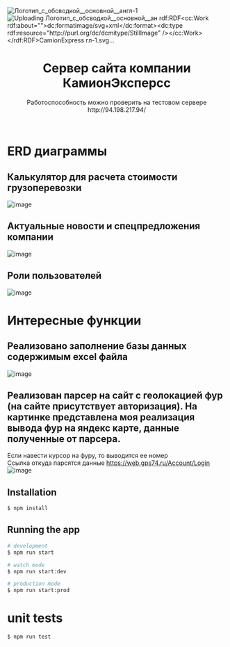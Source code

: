 ![Логотип_с_обсводкой__основной__англ-_1_](https://github.com/yonardr/camion-express-back/assets/78346001/154a5f00-843b-413a-a749-e334381c98ff)
![Uploading Логотип_с_обсводкой__основной__ан<?xml version="1.0" encoding="UTF-8" standalone="no"?>
<svg
   xmlns:dc="http://purl.org/dc/elements/1.1/"
   xmlns:cc="http://creativecommons.org/ns#"
   xmlns:rdf="http://www.w3.org/1999/02/22-rdf-syntax-ns#"
   xmlns:svg="http://www.w3.org/2000/svg"
   xmlns="http://www.w3.org/2000/svg"
   viewBox="0 0 1122.52 793.70135"
   height="393.70135"
   width="522.52"
   xml:space="preserve"
   id="svg2"
   version="1.1"><metadata
     id="metadata8"><rdf:RDF><cc:Work
         rdf:about=""><dc:format>image/svg+xml</dc:format><dc:type
           rdf:resource="http://purl.org/dc/dcmitype/StillImage" /></cc:Work></rdf:RDF></metadata><defs
     id="defs6"><linearGradient
       id="linearGradient46"
       spreadMethod="pad"
       gradientTransform="matrix(128.48104,-253.50132,-253.50132,-128.48104,85.291488,429.1047)"
       gradientUnits="userSpaceOnUse"
       y2="0"
       x2="1"
       y1="0"
       x1="0"><stop
         id="stop24"
         offset="0"
         style="stop-opacity:1;stop-color:#bcaf3c" /><stop
         id="stop26"
         offset="0.051388"
         style="stop-opacity:1;stop-color:#f17818" /><stop
         id="stop28"
         offset="0.255773"
         style="stop-opacity:1;stop-color:#f17818" /><stop
         id="stop30"
         offset="0.29676438"
         style="stop-opacity:1;stop-color:#f25b1c" /><stop
         id="stop32"
         offset="0.459799"
         style="stop-opacity:1;stop-color:#f25b1c" /><stop
         id="stop34"
         offset="0.49870873"
         style="stop-opacity:1;stop-color:#cf3d28" /><stop
         id="stop36"
         offset="0.653464"
         style="stop-opacity:1;stop-color:#cf3d28" /><stop
         id="stop38"
         offset="0.7843737"
         style="stop-opacity:1;stop-color:#cf3d28" /><stop
         id="stop40"
         offset="0.817288"
         style="stop-opacity:1;stop-color:#b61f29" /><stop
         id="stop42"
         offset="0.96329087"
         style="stop-opacity:1;stop-color:#b61f29" /><stop
         id="stop44"
         offset="1"
         style="stop-opacity:1;stop-color:#67222e" /></linearGradient><linearGradient
       id="linearGradient84"
       spreadMethod="pad"
       gradientTransform="matrix(128.48104,-253.50132,-253.50132,-128.48104,66.5684,419.61536)"
       gradientUnits="userSpaceOnUse"
       y2="0"
       x2="1"
       y1="0"
       x1="0"><stop
         id="stop62"
         offset="0"
         style="stop-opacity:1;stop-color:#bcaf3c" /><stop
         id="stop64"
         offset="0.051388"
         style="stop-opacity:1;stop-color:#f17818" /><stop
         id="stop66"
         offset="0.255773"
         style="stop-opacity:1;stop-color:#f17818" /><stop
         id="stop68"
         offset="0.29676438"
         style="stop-opacity:1;stop-color:#f25b1c" /><stop
         id="stop70"
         offset="0.459799"
         style="stop-opacity:1;stop-color:#f25b1c" /><stop
         id="stop72"
         offset="0.49870873"
         style="stop-opacity:1;stop-color:#cf3d28" /><stop
         id="stop74"
         offset="0.653464"
         style="stop-opacity:1;stop-color:#cf3d28" /><stop
         id="stop76"
         offset="0.7843737"
         style="stop-opacity:1;stop-color:#cf3d28" /><stop
         id="stop78"
         offset="0.817288"
         style="stop-opacity:1;stop-color:#b61f29" /><stop
         id="stop80"
         offset="0.96329087"
         style="stop-opacity:1;stop-color:#b61f29" /><stop
         id="stop82"
         offset="1"
         style="stop-opacity:1;stop-color:#67222e" /></linearGradient><linearGradient
       id="linearGradient122"
       spreadMethod="pad"
       gradientTransform="matrix(56.751427,-111.97419,-111.97419,-56.751427,170.31506,472.19686)"
       gradientUnits="userSpaceOnUse"
       y2="0"
       x2="1"
       y1="0"
       x1="0"><stop
         id="stop100"
         offset="0"
         style="stop-opacity:1;stop-color:#bcaf3c" /><stop
         id="stop102"
         offset="0.051388"
         style="stop-opacity:1;stop-color:#f17818" /><stop
         id="stop104"
         offset="0.255773"
         style="stop-opacity:1;stop-color:#f17818" /><stop
         id="stop106"
         offset="0.29676438"
         style="stop-opacity:1;stop-color:#f25b1c" /><stop
         id="stop108"
         offset="0.459799"
         style="stop-opacity:1;stop-color:#f25b1c" /><stop
         id="stop110"
         offset="0.49870873"
         style="stop-opacity:1;stop-color:#cf3d28" /><stop
         id="stop112"
         offset="0.653464"
         style="stop-opacity:1;stop-color:#cf3d28" /><stop
         id="stop114"
         offset="0.7843737"
         style="stop-opacity:1;stop-color:#cf3d28" /><stop
         id="stop116"
         offset="0.817288"
         style="stop-opacity:1;stop-color:#b61f29" /><stop
         id="stop118"
         offset="0.96329087"
         style="stop-opacity:1;stop-color:#b61f29" /><stop
         id="stop120"
         offset="1"
         style="stop-opacity:1;stop-color:#67222e" /></linearGradient><linearGradient
       id="linearGradient160"
       spreadMethod="pad"
       gradientTransform="matrix(128.48104,-253.50132,-253.50132,-128.48104,170.29511,472.18674)"
       gradientUnits="userSpaceOnUse"
       y2="0"
       x2="1"
       y1="0"
       x1="0"><stop
         id="stop138"
         offset="0"
         style="stop-opacity:1;stop-color:#bcaf3c" /><stop
         id="stop140"
         offset="0.051388"
         style="stop-opacity:1;stop-color:#f17818" /><stop
         id="stop142"
         offset="0.255773"
         style="stop-opacity:1;stop-color:#f17818" /><stop
         id="stop144"
         offset="0.29676438"
         style="stop-opacity:1;stop-color:#f25b1c" /><stop
         id="stop146"
         offset="0.459799"
         style="stop-opacity:1;stop-color:#f25b1c" /><stop
         id="stop148"
         offset="0.49870873"
         style="stop-opacity:1;stop-color:#cf3d28" /><stop
         id="stop150"
         offset="0.653464"
         style="stop-opacity:1;stop-color:#cf3d28" /><stop
         id="stop152"
         offset="0.7843737"
         style="stop-opacity:1;stop-color:#cf3d28" /><stop
         id="stop154"
         offset="0.817288"
         style="stop-opacity:1;stop-color:#b61f29" /><stop
         id="stop156"
         offset="0.96329087"
         style="stop-opacity:1;stop-color:#b61f29" /><stop
         id="stop158"
         offset="1"
         style="stop-opacity:1;stop-color:#67222e" /></linearGradient><linearGradient
       id="linearGradient198"
       spreadMethod="pad"
       gradientTransform="matrix(128.48104,-253.50132,-253.50132,-128.48104,170.18008,472.12844)"
       gradientUnits="userSpaceOnUse"
       y2="0"
       x2="1"
       y1="0"
       x1="0"><stop
         id="stop176"
         offset="0"
         style="stop-opacity:1;stop-color:#bcaf3c" /><stop
         id="stop178"
         offset="0.051388"
         style="stop-opacity:1;stop-color:#f17818" /><stop
         id="stop180"
         offset="0.255773"
         style="stop-opacity:1;stop-color:#f17818" /><stop
         id="stop182"
         offset="0.29676438"
         style="stop-opacity:1;stop-color:#f25b1c" /><stop
         id="stop184"
         offset="0.459799"
         style="stop-opacity:1;stop-color:#f25b1c" /><stop
         id="stop186"
         offset="0.49870873"
         style="stop-opacity:1;stop-color:#cf3d28" /><stop
         id="stop188"
         offset="0.653464"
         style="stop-opacity:1;stop-color:#cf3d28" /><stop
         id="stop190"
         offset="0.7843737"
         style="stop-opacity:1;stop-color:#cf3d28" /><stop
         id="stop192"
         offset="0.817288"
         style="stop-opacity:1;stop-color:#b61f29" /><stop
         id="stop194"
         offset="0.96329087"
         style="stop-opacity:1;stop-color:#b61f29" /><stop
         id="stop196"
         offset="1"
         style="stop-opacity:1;stop-color:#67222e" /></linearGradient><linearGradient
       id="linearGradient236"
       spreadMethod="pad"
       gradientTransform="matrix(128.48104,-253.50132,-253.50132,-128.48104,170.11295,472.09441)"
       gradientUnits="userSpaceOnUse"
       y2="0"
       x2="1"
       y1="0"
       x1="0"><stop
         id="stop214"
         offset="0"
         style="stop-opacity:1;stop-color:#bcaf3c" /><stop
         id="stop216"
         offset="0.051388"
         style="stop-opacity:1;stop-color:#f17818" /><stop
         id="stop218"
         offset="0.255773"
         style="stop-opacity:1;stop-color:#f17818" /><stop
         id="stop220"
         offset="0.29676438"
         style="stop-opacity:1;stop-color:#f25b1c" /><stop
         id="stop222"
         offset="0.459799"
         style="stop-opacity:1;stop-color:#f25b1c" /><stop
         id="stop224"
         offset="0.49870873"
         style="stop-opacity:1;stop-color:#cf3d28" /><stop
         id="stop226"
         offset="0.653464"
         style="stop-opacity:1;stop-color:#cf3d28" /><stop
         id="stop228"
         offset="0.7843737"
         style="stop-opacity:1;stop-color:#cf3d28" /><stop
         id="stop230"
         offset="0.817288"
         style="stop-opacity:1;stop-color:#b61f29" /><stop
         id="stop232"
         offset="0.96329087"
         style="stop-opacity:1;stop-color:#b61f29" /><stop
         id="stop234"
         offset="1"
         style="stop-opacity:1;stop-color:#67222e" /></linearGradient><linearGradient
       id="linearGradient274"
       spreadMethod="pad"
       gradientTransform="matrix(128.48104,-253.50132,-253.50132,-128.48104,170.0734,472.07437)"
       gradientUnits="userSpaceOnUse"
       y2="0"
       x2="1"
       y1="0"
       x1="0"><stop
         id="stop252"
         offset="0"
         style="stop-opacity:1;stop-color:#bcaf3c" /><stop
         id="stop254"
         offset="0.051388"
         style="stop-opacity:1;stop-color:#f17818" /><stop
         id="stop256"
         offset="0.255773"
         style="stop-opacity:1;stop-color:#f17818" /><stop
         id="stop258"
         offset="0.29676438"
         style="stop-opacity:1;stop-color:#f25b1c" /><stop
         id="stop260"
         offset="0.459799"
         style="stop-opacity:1;stop-color:#f25b1c" /><stop
         id="stop262"
         offset="0.49870873"
         style="stop-opacity:1;stop-color:#cf3d28" /><stop
         id="stop264"
         offset="0.653464"
         style="stop-opacity:1;stop-color:#cf3d28" /><stop
         id="stop266"
         offset="0.7843737"
         style="stop-opacity:1;stop-color:#cf3d28" /><stop
         id="stop268"
         offset="0.817288"
         style="stop-opacity:1;stop-color:#b61f29" /><stop
         id="stop270"
         offset="0.96329087"
         style="stop-opacity:1;stop-color:#b61f29" /><stop
         id="stop272"
         offset="1"
         style="stop-opacity:1;stop-color:#67222e" /></linearGradient><linearGradient
       id="linearGradient312"
       spreadMethod="pad"
       gradientTransform="matrix(128.48104,-253.50132,-253.50132,-128.48104,139.14859,456.40087)"
       gradientUnits="userSpaceOnUse"
       y2="0"
       x2="1"
       y1="0"
       x1="0"><stop
         id="stop290"
         offset="0"
         style="stop-opacity:1;stop-color:#bcaf3c" /><stop
         id="stop292"
         offset="0.051388"
         style="stop-opacity:1;stop-color:#f17818" /><stop
         id="stop294"
         offset="0.255773"
         style="stop-opacity:1;stop-color:#f17818" /><stop
         id="stop296"
         offset="0.29676438"
         style="stop-opacity:1;stop-color:#f25b1c" /><stop
         id="stop298"
         offset="0.459799"
         style="stop-opacity:1;stop-color:#f25b1c" /><stop
         id="stop300"
         offset="0.49870873"
         style="stop-opacity:1;stop-color:#cf3d28" /><stop
         id="stop302"
         offset="0.653464"
         style="stop-opacity:1;stop-color:#cf3d28" /><stop
         id="stop304"
         offset="0.7843737"
         style="stop-opacity:1;stop-color:#cf3d28" /><stop
         id="stop306"
         offset="0.817288"
         style="stop-opacity:1;stop-color:#b61f29" /><stop
         id="stop308"
         offset="0.96329087"
         style="stop-opacity:1;stop-color:#b61f29" /><stop
         id="stop310"
         offset="1"
         style="stop-opacity:1;stop-color:#67222e" /></linearGradient><linearGradient
       id="linearGradient350"
       spreadMethod="pad"
       gradientTransform="matrix(128.48104,-253.50132,-253.50132,-128.48104,68.882218,420.78804)"
       gradientUnits="userSpaceOnUse"
       y2="0"
       x2="1"
       y1="0"
       x1="0"><stop
         id="stop328"
         offset="0"
         style="stop-opacity:1;stop-color:#bcaf3c" /><stop
         id="stop330"
         offset="0.051388"
         style="stop-opacity:1;stop-color:#f17818" /><stop
         id="stop332"
         offset="0.255773"
         style="stop-opacity:1;stop-color:#f17818" /><stop
         id="stop334"
         offset="0.29676438"
         style="stop-opacity:1;stop-color:#f25b1c" /><stop
         id="stop336"
         offset="0.459799"
         style="stop-opacity:1;stop-color:#f25b1c" /><stop
         id="stop338"
         offset="0.49870873"
         style="stop-opacity:1;stop-color:#cf3d28" /><stop
         id="stop340"
         offset="0.653464"
         style="stop-opacity:1;stop-color:#cf3d28" /><stop
         id="stop342"
         offset="0.7843737"
         style="stop-opacity:1;stop-color:#cf3d28" /><stop
         id="stop344"
         offset="0.817288"
         style="stop-opacity:1;stop-color:#b61f29" /><stop
         id="stop346"
         offset="0.96329087"
         style="stop-opacity:1;stop-color:#b61f29" /><stop
         id="stop348"
         offset="1"
         style="stop-opacity:1;stop-color:#67222e" /></linearGradient><linearGradient
       id="linearGradient388"
       spreadMethod="pad"
       gradientTransform="matrix(128.48104,-253.50132,-253.50132,-128.48104,108.10947,440.66945)"
       gradientUnits="userSpaceOnUse"
       y2="0"
       x2="1"
       y1="0"
       x1="0"><stop
         id="stop366"
         offset="0"
         style="stop-opacity:1;stop-color:#bcaf3c" /><stop
         id="stop368"
         offset="0.051388"
         style="stop-opacity:1;stop-color:#f17818" /><stop
         id="stop370"
         offset="0.255773"
         style="stop-opacity:1;stop-color:#f17818" /><stop
         id="stop372"
         offset="0.29676438"
         style="stop-opacity:1;stop-color:#f25b1c" /><stop
         id="stop374"
         offset="0.459799"
         style="stop-opacity:1;stop-color:#f25b1c" /><stop
         id="stop376"
         offset="0.49870873"
         style="stop-opacity:1;stop-color:#cf3d28" /><stop
         id="stop378"
         offset="0.653464"
         style="stop-opacity:1;stop-color:#cf3d28" /><stop
         id="stop380"
         offset="0.7843737"
         style="stop-opacity:1;stop-color:#cf3d28" /><stop
         id="stop382"
         offset="0.817288"
         style="stop-opacity:1;stop-color:#b61f29" /><stop
         id="stop384"
         offset="0.96329087"
         style="stop-opacity:1;stop-color:#b61f29" /><stop
         id="stop386"
         offset="1"
         style="stop-opacity:1;stop-color:#67222e" /></linearGradient><linearGradient
       id="linearGradient426"
       spreadMethod="pad"
       gradientTransform="matrix(128.48104,-253.50132,-253.50132,-128.48104,47.747354,410.07635)"
       gradientUnits="userSpaceOnUse"
       y2="0"
       x2="1"
       y1="0"
       x1="0"><stop
         id="stop404"
         offset="0"
         style="stop-opacity:1;stop-color:#bcaf3c" /><stop
         id="stop406"
         offset="0.051388"
         style="stop-opacity:1;stop-color:#f17818" /><stop
         id="stop408"
         offset="0.255773"
         style="stop-opacity:1;stop-color:#f17818" /><stop
         id="stop410"
         offset="0.29676438"
         style="stop-opacity:1;stop-color:#f25b1c" /><stop
         id="stop412"
         offset="0.459799"
         style="stop-opacity:1;stop-color:#f25b1c" /><stop
         id="stop414"
         offset="0.49870873"
         style="stop-opacity:1;stop-color:#cf3d28" /><stop
         id="stop416"
         offset="0.653464"
         style="stop-opacity:1;stop-color:#cf3d28" /><stop
         id="stop418"
         offset="0.7843737"
         style="stop-opacity:1;stop-color:#cf3d28" /><stop
         id="stop420"
         offset="0.817288"
         style="stop-opacity:1;stop-color:#b61f29" /><stop
         id="stop422"
         offset="0.96329087"
         style="stop-opacity:1;stop-color:#b61f29" /><stop
         id="stop424"
         offset="1"
         style="stop-opacity:1;stop-color:#67222e" /></linearGradient><linearGradient
       id="linearGradient464"
       spreadMethod="pad"
       gradientTransform="matrix(53.576584,-105.71003,-105.71003,-53.576584,93.896181,433.46578)"
       gradientUnits="userSpaceOnUse"
       y2="0"
       x2="1"
       y1="0"
       x1="0"><stop
         id="stop442"
         offset="0"
         style="stop-opacity:1;stop-color:#bcaf3c" /><stop
         id="stop444"
         offset="0.051388"
         style="stop-opacity:1;stop-color:#f17818" /><stop
         id="stop446"
         offset="0.255773"
         style="stop-opacity:1;stop-color:#f17818" /><stop
         id="stop448"
         offset="0.29676438"
         style="stop-opacity:1;stop-color:#f25b1c" /><stop
         id="stop450"
         offset="0.459799"
         style="stop-opacity:1;stop-color:#f25b1c" /><stop
         id="stop452"
         offset="0.49870873"
         style="stop-opacity:1;stop-color:#cf3d28" /><stop
         id="stop454"
         offset="0.653464"
         style="stop-opacity:1;stop-color:#cf3d28" /><stop
         id="stop456"
         offset="0.7843737"
         style="stop-opacity:1;stop-color:#cf3d28" /><stop
         id="stop458"
         offset="0.817288"
         style="stop-opacity:1;stop-color:#b61f29" /><stop
         id="stop460"
         offset="0.96329087"
         style="stop-opacity:1;stop-color:#b61f29" /><stop
         id="stop462"
         offset="1"
         style="stop-opacity:1;stop-color:#67222e" /></linearGradient><linearGradient
       id="linearGradient502"
       spreadMethod="pad"
       gradientTransform="matrix(128.48104,-253.50132,-253.50132,-128.48104,111.36232,442.31806)"
       gradientUnits="userSpaceOnUse"
       y2="0"
       x2="1"
       y1="0"
       x1="0"><stop
         id="stop480"
         offset="0"
         style="stop-opacity:1;stop-color:#bcaf3c" /><stop
         id="stop482"
         offset="0.051388"
         style="stop-opacity:1;stop-color:#f17818" /><stop
         id="stop484"
         offset="0.255773"
         style="stop-opacity:1;stop-color:#f17818" /><stop
         id="stop486"
         offset="0.29676438"
         style="stop-opacity:1;stop-color:#f25b1c" /><stop
         id="stop488"
         offset="0.459799"
         style="stop-opacity:1;stop-color:#f25b1c" /><stop
         id="stop490"
         offset="0.49870873"
         style="stop-opacity:1;stop-color:#cf3d28" /><stop
         id="stop492"
         offset="0.653464"
         style="stop-opacity:1;stop-color:#cf3d28" /><stop
         id="stop494"
         offset="0.7843737"
         style="stop-opacity:1;stop-color:#cf3d28" /><stop
         id="stop496"
         offset="0.817288"
         style="stop-opacity:1;stop-color:#b61f29" /><stop
         id="stop498"
         offset="0.96329087"
         style="stop-opacity:1;stop-color:#b61f29" /><stop
         id="stop500"
         offset="1"
         style="stop-opacity:1;stop-color:#67222e" /></linearGradient><clipPath
       id="clipPath512"
       clipPathUnits="userSpaceOnUse"><path
         id="path510"
         d="M 25.014,159.448 H 301.395 V 435.829 H 25.014 Z" /></clipPath></defs><g
     transform="matrix(1.3333333,0,0,-1.3333333,0,793.70133)"
     id="g10"><g
       id="g12"><g
         id="g14"><g
           id="g20"><g
             id="g22"><path
               id="path48"
               style="fill:url(#linearGradient46);stroke:none"
               d="m 115.273,434.336 c 4.716,-2.339 9.415,-4.563 13.467,-8.063 v 0 c 0.184,-0.184 0.46,-0.355 0.645,-0.54 v 0 c 5.528,-4.79 9.397,-11.239 9.949,-18.425 v 0 c 0.347,-3.284 1.399,-7.14 -0.747,-9.887 v 0 c -0.36,-0.459 -0.695,-0.934 -0.977,-1.444 v 0 c -4.416,-7.996 -8.523,-16.086 -11.542,-24.783 v 0 c -0.737,-1.842 -1.657,-3.869 -3.465,-4.993 v 0 c 0,0 -13.388,-6.344 -21.464,-13.408 v 0 c -8.076,-7.067 -12.15,-10.194 -17.736,-16.368 v 0 C 77.085,329.44 72.574,322.238 71.255,319.715 v 0 c -0.363,-0.693 -0.746,-1.374 -1.156,-2.041 v 0 c -1.665,-2.731 -5.507,-10.081 -7.821,-17.082 v 0 C 59.153,291.551 57.326,286 55.788,279.105 v 0 c -1.59,-7.126 -2.179,-14.561 -2.234,-15.933 v 0 c -0.036,-0.902 -0.623,-4.457 -0.635,-10.954 v 0 -0.415 c 0.006,-3.35 0.166,-7.455 0.624,-12.351 v 0 c 1.566,-14.793 0.372,-5.407 1.884,-15.357 v 0 c 1.515,-9.95 3.535,-14.06 3.535,-14.06 v 0 l 4.757,-12.762 c 0,0 2.235,-5.767 6.417,-12.041 v 0 c 4.182,-6.272 1.803,-3.389 6.2,-9.084 v 0 c 4.398,-5.695 5.769,-7.571 8.22,-9.949 v 0 c 0,0 -5.841,9.516 -9.084,16.798 v 0 l -5.697,12.69 c 0,0 -2.787,6.561 -3.989,12.064 v 0 c 0,0 -5.258,20.529 -5.527,36.748 v 0 c -0.349,20.974 2.019,31.362 2.019,31.362 v 0 c 0,0 1.959,9.704 8.002,23.362 v 0 c 5.743,12.973 6.851,14.924 14.853,25.233 v 0 c 0,0 4.396,5.404 10.67,11.536 v 0 c 2.467,2.412 5.723,4.927 8.363,7.282 v 0 c 6.249,5.574 12.604,9.837 14.926,10.733 v 0 c 5.805,2.235 6.392,-7.884 2.908,-10.662 v 0 c -3.486,-2.774 -16.173,-8.793 -21.003,-20.618 v 0 c 0.213,0.234 13.935,15.101 23.301,15.261 v 0 c 0.125,0.003 0.25,0.007 0.374,0.016 v 0 c 0.543,0.039 2.216,-0.018 3.071,-1.759 v 0 c 1.01,-2.054 7.967,-15.573 9.77,-15.61 v 0 c 0,0 -2.374,3.954 -3.424,9.049 v 0 c 0,0 -1.911,10.491 -2.056,16.006 v 0 c 0,0 -0.15,7.165 0.133,8.748 v 0 c 0.504,2.83 0.261,1.428 0.504,2.83 v 0 c 0.886,5.1 0.509,3.217 0.867,4.975 v 0 c 0,0 0.431,1.815 1.08,4.416 v 0 c 1.972,7.903 8.401,24.008 13.447,28.683 v 0 c 0.54,0.501 1.232,0.807 1.965,0.883 v 0 c 1.399,0.146 3.915,0.16 5.857,-1.196 v 0 c 1.74,-1.212 4.441,-3.225 6.237,-4.866 v 0 c 2.409,-2.2 3.698,-3.882 5.985,-6.489 v 0 c 4.892,-5.58 8.324,-10.875 11.534,-16.998 v 0 c 0.156,-0.295 0.346,-0.597 0.525,-0.904 v 0 c 0.179,-0.308 0.347,-0.62 0.451,-0.936 v 0 c 0.082,-0.227 0.484,-0.211 0.452,0.027 v 0 c -0.246,1.903 0.28,3.328 1.205,3.508 v 0 c 0,0 7.905,2.134 19.89,-1.608 v 0 c 0.065,-0.02 0.132,-0.039 0.199,-0.055 v 0 c 6.038,-1.462 25.933,-13.139 42.097,-43.092 v 0 c 0.374,-0.693 1.017,-1.584 1.034,-2.344 v 0 c 0.083,-4.298 0.56,-19.499 0.72,-21.005 v 0 c 0.153,-1.437 7.438,-22.418 15.14,-27.348 v 0 c 5.29,-3.389 -5.436,-7.771 -8.94,-5.817 v 0 c -2.618,1.459 -2.692,0.72 -2.692,0.72 v 0 c 0,0 -0.612,-2.03 4.326,-6.753 v 0 c 4.105,-3.925 -7.129,-12.431 -11.04,-15.193 v 0 c -0.912,-0.641 -1.99,-0.92 -3.044,-1.279 v 0 c -2.989,-1.019 -20.623,1.164 -30.089,4.549 v 0 c -0.985,0.352 -2.008,0.581 -3.049,0.678 v 0 c -4.299,0.402 -14.997,1.362 -18.029,-0.029 v 0 c 0,-0.024 0.703,-0.786 4.544,-0.958 v 0 c 1.685,-0.076 10.215,-0.513 13.807,-1.881 v 0 c 10.173,-3.876 17.246,-5.357 27.042,-6.088 v 0 c 0.586,-0.045 1.063,-0.478 1.177,-1.052 v 0 c 0.468,-2.329 -0.107,-4.984 -7.282,-7.588 v 0 c -1.695,-0.616 -3.497,-0.885 -5.299,-0.807 v 0 c -1.599,0.068 -3.667,0.278 -5.701,0.833 v 0 c 0,0 -13.281,4.738 -27.109,5.864 v 0 c -10.256,0.833 -17.815,0.058 -21.029,-0.396 v 0 c -1.082,-0.153 -2.145,-0.403 -3.182,-0.746 v 0 c -4.693,-1.55 -17.711,-6.277 -21.379,-11.205 v 0 c 0,0 6.934,5.016 16.511,7.641 v 0 c 2.967,0.815 6.479,1.563 9.828,1.805 v 0 c 6.926,0.495 14.403,-0.026 20.941,-1.9 v 0 c 0.649,-0.186 1.198,-0.644 1.464,-1.262 v 0 c 0.223,-0.518 0.301,-1.191 -0.141,-1.937 v 0 c -0.172,-0.29 -0.4,-0.542 -0.66,-0.753 v 0 c -1.33,-1.097 -8.776,-8.321 1.3,-26.118 v 0 c 0.264,0.11 -4.386,18.324 6.369,26.224 v 0 c 0.76,0.559 1.542,0.706 2.616,0.647 v 0 l 16.041,-2.459 c 1.83,-0.493 2.746,-1.784 3.814,-2.963 v 0 c 1.603,-1.77 3.468,-3.978 4.507,-4.831 v 0 c 1.645,-1.353 5.038,-3.445 7.617,-4.55 v 0 c 2.396,-1.105 7.261,-1.544 9.843,-1.369 v 0 c 4.848,0.33 9.894,0.846 15.668,0.866 v 0 c 3.267,0.011 5.943,0.033 8.582,0.048 v 0 c 1.495,0.007 2.935,-0.044 4.162,-0.095 v 0 c 2.15,-0.09 3.654,-0.179 3.689,0.048 v 0 0.017 c -0.015,0.1 -0.28,0.254 -0.855,0.485 v 0 c -6.48,2.159 -13.114,2.131 -19.804,2.103 v 0 c -3.584,-0.014 -7.184,-0.029 -10.783,0.293 v 0 c -3.132,0.368 -6.264,1.105 -9.028,2.763 v 0 c -1.842,1.106 -4.43,2.208 -4.982,4.419 v 0 c -0.553,1.842 1.879,3.234 3.353,3.786 v 0 c 1.842,0.553 3.253,1.734 4.542,3.208 v 0 c 1.474,1.842 2.682,4.196 4.157,6.038 v 0 c 1.018,1.189 2.077,1.787 3.673,2.352 v 0 c 0.095,0.034 0.285,0.117 0.484,0.206 v 0 c 0.2,0.088 0.412,0.182 0.554,0.237 v 0 c 0.474,0.185 0.933,0.516 1.334,0.829 v 0 c 3.717,2.887 6.363,6.408 8.811,10.433 v 0 c 0.553,0.921 1.106,1.842 2.027,2.579 v 0 c 1.843,1.475 3.87,1.843 5.712,3.317 v 0 c 3.685,3.132 6.08,7.185 8.107,11.608 v 0 c 0.737,1.658 0.368,3.501 -1.106,4.606 v 0 c -2.947,1.843 -5.159,3.501 -7.554,5.896 v 0 c -0.737,0.737 -1.415,1.576 -2.026,2.396 v 0 c -4.318,5.789 -7.187,11.792 -8.66,18.794 v 0 c -1.23,6.501 -0.784,12.503 -0.739,18.801 v 0 c 0.004,0.676 -0.105,1.351 -0.315,1.991 v 0 c -1.229,3.765 -3.559,6.993 -5.58,10.53 v 0 c -0.507,1.014 -1.1,1.983 -1.751,2.856 v 0 c -0.106,0.144 -0.278,0.38 -0.375,0.529 v 0 c -1.75,2.664 -3.112,5.361 -5.244,7.671 v 0 c -0.184,0.185 -0.532,0.604 -0.717,0.788 v 0 c -3.132,3.133 -4.859,6.033 -8.36,8.797 v 0 c -0.526,0.44 -0.964,0.806 -1.3,1.089 v 0 l -0.002,0.002 c -0.002,0.002 -0.005,0.004 -0.007,0.005 v 0 c -0.004,0.004 -0.007,0.006 -0.013,0.011 v 0 c 0,0 -0.002,0 -0.004,0.002 v 0 c -0.173,0.138 -1.083,0.883 -1.236,1.036 v 0 c -0.184,0.183 -0.339,0.392 -0.524,0.576 v 0 c -0.737,1.106 -0.366,2.434 0.371,3.539 v 0 c 3.317,4.423 4.238,9.029 4.974,14.188 v 0 c 0.738,6.265 0.273,12.382 -0.279,18.647 v 0 c -0.184,2.027 -1.01,3.648 -1.931,5.49 v 0 c -0.185,0.737 -0.737,1.474 -0.737,2.211 v 0 c 0.125,2.875 0.147,5.558 0.146,8.486 v 0 c -0.003,1.387 -0.329,3.566 -0.596,4.903 v 0 c -0.352,1.758 -1.166,5.498 -2.091,8.326 v 0 c -0.505,1.546 -1.08,2.434 -1.802,3.911 v 0 c -2.366,4.836 -5.406,8.454 -5.427,8.454 v 0 c 0.048,-0.551 2.173,-3.996 3.535,-7.21 v 0 c 0.624,-1.475 1.291,-4.577 1.369,-5.804 v 0 c 0.401,-6.31 0.965,-9.758 1.027,-10.436 v 0 c 0.279,-3.034 -0.116,-6.085 -0.297,-9.087 v 0 c -0.083,-1.369 -0.343,-2.723 -0.792,-4.02 v 0 c -0.469,-1.364 -1.055,-2.554 -2.083,-3.584 v 0 c -3.869,-3.501 -8.015,-5.978 -12.437,-8.742 v 0 c -6.053,-3.561 -8.621,-4.807 -14.849,-7.806 v 0 c -0.444,-0.214 -0.898,-0.411 -1.357,-0.593 v 0 c -0.737,-0.296 -5.285,-2.154 -5.551,-2.27 v 0 c -0.533,-0.236 -1.384,-0.61 -2.27,-0.975 v 0 c -2.026,-0.922 -3.989,-1.082 -6.2,-1.082 v 0 c -0.921,0 -1.81,-0.193 -2.362,0.728 v 0 c -1.105,1.843 -1.598,3.584 -2.435,5.384 v 0 c -0.414,0.892 -1.015,1.981 -1.567,2.902 v 0 c -1.658,2.948 -3.106,5.802 -5.502,8.381 v 0 c -0.185,0.185 -0.34,0.428 -0.523,0.612 v 0 c -2.396,2.58 -4.451,5.101 -7.032,7.496 v 0 c -3.684,2.948 -7.37,5.896 -11.976,7.185 v 0 c -1.105,0.369 -1.474,1.474 -2.027,2.396 v 0 c -2.027,4.791 -4.157,9.456 -7.923,13.266 v 0 c -1.199,1.212 -7.002,5.896 -7.922,6.633 v 0 c -5.343,3.5 -10.684,5.712 -16.505,6.945 v 0 c 0.446,-0.098 0.415,-0.187 -0.003,0" /></g></g></g></g><g
       id="g50"><g
         id="g52"><g
           id="g58"><g
             id="g60"><path
               id="path86"
               style="fill:url(#linearGradient84);stroke:none"
               d="m 221.701,195.036 c 0,0 -40.856,-17.812 -61.14,-22.523 v 0 c -20.284,-4.71 -20.284,-3.269 -36.722,-2.979 v 0 c -16.439,0.287 -36.243,20.763 -36.243,20.763 v 0 c 4.518,-7.882 9.132,-12.786 9.132,-12.786 v 0 c 0,0 11.921,-10.959 27.207,-14.9 v 0 c 5.035,-1.299 10.529,-1.741 15.634,-1.751 v 0 h 0.361 c 10.231,0.02 18.805,1.751 18.805,1.751 v 0 c 0,0 35.087,5.865 60.852,21.63 v 0 c 25.762,15.766 56.424,9.614 56.424,9.614 v 0 c 0,4.422 -21.047,6.537 -21.047,6.537 v 0 c -0.95,0.019 -1.875,0.028 -2.778,0.028 v 0 c -21.971,0 -30.485,-5.384 -30.485,-5.384" /></g></g></g></g><g
       id="g88"><g
         id="g90"><g
           id="g96"><g
             id="g98"><path
               id="path124"
               style="fill:url(#linearGradient122);stroke:none"
               d="m 230.104,354.237 c -0.002,0.004 -0.006,0.006 -0.009,0.009 v 0 c -0.002,0 -0.002,0.002 -0.004,0.002 v 0 c 0.006,-0.005 0.009,-0.007 0.013,-0.011" /></g></g></g></g><g
       id="g126"><g
         id="g128"><g
           id="g134"><g
             id="g136"><path
               id="path162"
               style="fill:url(#linearGradient160);stroke:none"
               d="m 230.016,354.313 c 0.021,-0.021 0.046,-0.041 0.071,-0.063 v 0 c 0.002,-10e-4 0.003,-0.002 0.004,-0.002 v 0 0 c -0.026,0.025 -0.052,0.044 -0.075,0.065 z" /></g></g></g></g><g
       id="g164"><g
         id="g166"><g
           id="g172"><g
             id="g174"><path
               id="path200"
               style="fill:url(#linearGradient198);stroke:none"
               d="m 229.691,354.584 c 0.065,-0.054 0.138,-0.116 0.221,-0.184 v 0 0 c -0.083,0.07 -0.156,0.131 -0.221,0.184 z" /></g></g></g></g><g
       id="g202"><g
         id="g204"><g
           id="g210"><g
             id="g212"><path
               id="path238"
               style="fill:url(#linearGradient236);stroke:none"
               d="m 229.685,354.589 c -0.021,0.018 -0.042,0.037 -0.062,0.053 v 0 c 0.02,-0.018 0.041,-0.035 0.062,-0.053" /></g></g></g></g><g
       id="g240"><g
         id="g242"><g
           id="g248"><g
             id="g250"><path
               id="path276"
               style="fill:url(#linearGradient274);stroke:none"
               d="m 229.546,354.707 c 0.013,-0.011 0.027,-0.024 0.044,-0.037 v 0 c -0.015,0.013 -0.03,0.026 -0.044,0.037 z" /></g></g></g></g><g
       id="g278"><g
         id="g280"><g
           id="g286"><g
             id="g288"><path
               id="path314"
               style="fill:url(#linearGradient312);stroke:none"
               d="m 214.732,300.369 c 1.2,-0.287 3.603,-0.336 4.206,-0.102 v 0 c 0.601,0.234 1.804,0.949 2.151,1.029 v 0 c 0.584,0.132 2.138,0.112 3.16,0.082 v 0 c 0.612,-0.018 1.221,-0.117 1.81,-0.293 v 0 l 2.512,-0.751 c 0.079,-0.025 0.145,0.061 0.103,0.132 v 0 c -0.262,0.443 -0.896,1.493 -1.121,1.717 v 0 c -0.255,0.257 -1.532,1.409 -1.693,1.552 v 0 c 0.262,-0.242 -0.219,0.145 -0.554,0.601 v 0 c -0.338,0.454 -1.069,1.308 -1.214,1.525 v 0 c -0.146,0.215 -0.695,1.116 -0.793,1.406 v 0 c -0.123,0.363 -0.335,1.511 -0.419,1.754 v 0 c -0.088,0.245 -0.445,1.456 -0.482,1.815 v 0 c -0.048,0.466 -1.518,1.481 -1.947,1.514 v 0 c -0.418,0.032 -18.842,0.107 -18.842,0.107 v 0 c 0,0 11.921,-11.799 13.123,-12.088" /></g></g></g></g><g
       id="g316"><g
         id="g318"><g
           id="g324"><g
             id="g326"><path
               id="path352"
               style="fill:url(#linearGradient350);stroke:none"
               d="m 155.995,226.011 c 9.661,-34.463 38.571,-27.903 38.571,-27.903 v 0 c -22.71,-2.236 -31.177,31.363 -31.177,31.363 v 0 c -6.342,-0.757 -7.394,-3.46 -7.394,-3.46" /></g></g></g></g><g
       id="g354"><g
         id="g356"><g
           id="g362"><g
             id="g364"><path
               id="path390"
               style="fill:url(#linearGradient388);stroke:none"
               d="m 152.549,378.426 c -13.979,-23.879 -4.619,-51.298 -4.49,-51.821 v 0 c 0.065,0.654 10.343,23.042 17.106,25.472 v 0 c 0.402,0.146 0.683,0.513 0.728,0.938 v 0 c 0.277,2.51 0.951,10.617 -2.255,11.859 v 0 c -1.287,0.497 -2.377,0.474 -3.255,0.449 v 0 c -2.384,-0.064 -3.213,-0.129 -2.19,10.221 v 0 c 0.074,0.741 -3.681,2.289 -4.892,3.126 v 0 c -0.071,0.048 -0.151,0.071 -0.233,0.071 v 0 c -0.201,0 -0.412,-0.132 -0.519,-0.315" /></g></g></g></g><g
       id="g392"><g
         id="g394"><g
           id="g400"><g
             id="g402"><path
               id="path428"
               style="fill:url(#linearGradient426);stroke:none"
               d="m 123.741,251.581 c 0,0 -0.72,-5.431 -0.768,-12.833 v 0 c 0,0 -7.786,-18.456 -7.21,-40.279 v 0 c 0,0 19.695,29.396 32.576,35.371 v 0 c -0.527,-0.229 -16.542,-7.208 -25.27,-17.682 v 0 c -6.044,-7.256 -0.015,24.392 27.879,47.778 v 0 c -0.625,1.15 -15.71,-7.685 -21.704,-16.29 v 0 c -0.281,-0.4 -0.655,-0.731 -1.101,-0.932 v 0 c -0.761,-0.341 -1.625,-0.068 -1.568,2.351 v 0 c 0.024,0.98 0.203,1.949 0.505,2.882 v 0 c 3.234,10.004 8.793,25.104 21.508,36.572 v 0 c -0.33,-0.153 -21.412,-10.04 -24.847,-36.938" /></g></g></g></g><g
       id="g430"><g
         id="g432"><g
           id="g438"><g
             id="g440"><path
               id="path466"
               style="fill:url(#linearGradient464);stroke:none"
               d="m 148.063,326.59 c 0,0.002 -0.002,0.007 -0.004,0.015 v 0 c -0.002,-0.009 0,-0.015 0.004,-0.015" /></g></g></g></g><g
       id="g468"><g
         id="g470"><g
           id="g476"><g
             id="g478"><path
               id="path504"
               style="fill:url(#linearGradient502);stroke:none"
               d="m 115.273,434.336 c 0.418,-0.187 0.449,-0.098 0.003,0 v 0 z" /></g></g></g></g><g
       id="g506"><g
         clip-path="url(#clipPath512)"
         id="g508"><g
           transform="translate(276.0106,193.8552)"
           id="g514"><path
             id="path516"
             style="fill:none;stroke:#231f20;stroke-width:0.092;stroke-linecap:round;stroke-linejoin:round;stroke-miterlimit:4;stroke-dasharray:none;stroke-opacity:1"
             d="m 0,0 c 0,0 -30.662,6.152 -56.424,-9.614 -25.764,-15.765 -60.852,-21.63 -60.852,-21.63 0,0 -19.516,-3.941 -34.8,0 -15.286,3.941 -27.207,14.901 -27.207,14.901 0,0 -4.613,4.903 -9.131,12.785 0,0 19.803,-20.476 36.242,-20.764 16.438,-0.289 16.438,-1.73 36.722,2.98 20.285,4.711 61.141,22.523 61.141,22.523 0,0 9.228,5.835 33.262,5.356 C -21.047,6.537 0,4.422 0,0 Z" /></g><g
           transform="translate(163.3891,229.4715)"
           id="g518"><path
             id="path520"
             style="fill:none;stroke:#231f20;stroke-width:0.092;stroke-linecap:round;stroke-linejoin:round;stroke-miterlimit:4;stroke-dasharray:none;stroke-opacity:1"
             d="m 0,0 c 0,0 8.466,-33.599 31.178,-31.364 0,0 -28.912,-6.559 -38.572,27.904 0,0 1.052,2.703 7.394,3.46 z" /></g><g
           transform="translate(230.0153,354.3127)"
           id="g522"><path
             id="path524"
             style="fill:none;stroke:#231f20;stroke-width:0.092;stroke-linecap:round;stroke-linejoin:round;stroke-miterlimit:4;stroke-dasharray:none;stroke-opacity:1"
             d="M 0,0 C 0.022,-0.02 0.046,-0.041 0.072,-0.063" /></g><g
           transform="translate(229.691,354.5836)"
           id="g526"><path
             id="path528"
             style="fill:none;stroke:#231f20;stroke-width:0.092;stroke-linecap:round;stroke-linejoin:round;stroke-miterlimit:4;stroke-dasharray:none;stroke-opacity:1"
             d="M 0,0 C 0.064,-0.053 0.138,-0.116 0.221,-0.184" /></g><g
           transform="translate(229.6228,354.6425)"
           id="g530"><path
             id="path532"
             style="fill:none;stroke:#231f20;stroke-width:0.092;stroke-linecap:round;stroke-linejoin:round;stroke-miterlimit:4;stroke-dasharray:none;stroke-opacity:1"
             d="M 0,0 C 0.02,-0.018 0.041,-0.035 0.063,-0.053" /></g><g
           transform="translate(229.328,354.8894)"
           id="g534"><path
             id="path536"
             style="fill:none;stroke:#231f20;stroke-width:0.092;stroke-linecap:round;stroke-linejoin:round;stroke-miterlimit:4;stroke-dasharray:none;stroke-opacity:1"
             d="m 0,0 0.002,-0.002 h 0.002 c 0.002,-0.002 0.003,-0.004 0.005,-0.005 0,0 0.002,-0.002 0.004,-0.002 C 0.015,-0.011 0.017,-0.015 0.02,-0.017 0.022,-0.018 0.024,-0.02 0.028,-0.022 L 0.035,-0.03 c 0.004,-0.003 0.007,-0.007 0.013,-0.009 l 0.007,-0.007 c 0.006,-0.006 0.011,-0.009 0.019,-0.015 l 0.005,-0.005 c 0.008,-0.008 0.017,-0.015 0.026,-0.022 0.011,-0.01 0.022,-0.019 0.035,-0.03 0,0 0.002,-0.002 0.004,-0.002 0.009,-0.009 0.02,-0.016 0.031,-0.027 0.006,-0.004 0.009,-0.008 0.013,-0.01 0.009,-0.007 0.02,-0.016 0.029,-0.025 0.013,-0.011 0.028,-0.024 0.045,-0.037" /></g><g
           transform="translate(229.5897,354.6702)"
           id="g538"><path
             id="path540"
             style="fill:none;stroke:#231f20;stroke-width:0.092;stroke-linecap:round;stroke-linejoin:round;stroke-miterlimit:4;stroke-dasharray:none;stroke-opacity:1"
             d="M 0,0 C -0.015,0.013 -0.029,0.026 -0.044,0.037" /></g><g
           transform="translate(229.5897,354.6702)"
           id="g542"><path
             id="path544"
             style="fill:none;stroke:#231f20;stroke-width:0.092;stroke-linecap:round;stroke-linejoin:round;stroke-miterlimit:4;stroke-dasharray:none;stroke-opacity:1"
             d="M 0,0 C 0.011,-0.009 0.022,-0.018 0.033,-0.028" /></g><g
           transform="translate(229.9121,354.3993)"
           id="g546"><path
             id="path548"
             style="fill:none;stroke:#231f20;stroke-width:0.092;stroke-linecap:round;stroke-linejoin:round;stroke-miterlimit:4;stroke-dasharray:none;stroke-opacity:1"
             d="M 0,0 C -0.083,0.07 -0.157,0.133 -0.221,0.184 -0.223,0.188 -0.225,0.19 -0.227,0.19 -0.249,0.208 -0.269,0.227 -0.289,0.243" /></g><g
           transform="translate(229.9121,354.3993)"
           id="g550"><path
             id="path552"
             style="fill:none;stroke:#231f20;stroke-width:0.092;stroke-linecap:round;stroke-linejoin:round;stroke-miterlimit:4;stroke-dasharray:none;stroke-opacity:1"
             d="m 0,0 c 0.009,-0.007 0.02,-0.017 0.029,-0.026 0.019,-0.016 0.039,-0.031 0.059,-0.048 0.004,-0.003 0.01,-0.007 0.015,-0.013" /></g><g
           transform="translate(230.0909,354.2482)"
           id="g554"><path
             id="path556"
             style="fill:none;stroke:#231f20;stroke-width:0.092;stroke-linecap:round;stroke-linejoin:round;stroke-miterlimit:4;stroke-dasharray:none;stroke-opacity:1"
             d="M 0,0 C -0.026,0.024 -0.052,0.044 -0.076,0.064" /></g><g
           transform="translate(230.0909,354.2482)"
           id="g558"><path
             id="path560"
             style="fill:none;stroke:#231f20;stroke-width:0.092;stroke-linecap:round;stroke-linejoin:round;stroke-miterlimit:4;stroke-dasharray:none;stroke-opacity:1"
             d="M 0,0 C 0.002,0 0.002,-0.002 0.004,-0.002 0.007,-0.006 0.011,-0.007 0.013,-0.011" /></g><g
           transform="translate(115.2712,434.336)"
           id="g562"><path
             id="path564"
             style="fill:none;stroke:#231f20;stroke-width:0.092;stroke-linecap:round;stroke-linejoin:round;stroke-miterlimit:4;stroke-dasharray:none;stroke-opacity:1"
             d="m 0,0 c 5.822,-1.233 11.166,-3.444 16.509,-6.945 0.921,-0.737 6.724,-5.42 7.923,-6.633 3.766,-3.81 5.896,-8.475 7.923,-13.266 0.553,-0.921 0.921,-2.027 2.027,-2.395 4.606,-1.29 8.291,-4.238 11.976,-7.186 2.58,-2.395 4.636,-4.916 7.031,-7.496 0.185,-0.184 0.339,-0.427 0.524,-0.611 2.395,-2.58 3.843,-5.434 5.501,-8.382 0.553,-0.921 1.154,-2.01 1.568,-2.902 0.837,-1.8 1.329,-3.541 2.434,-5.384 0.553,-0.921 1.441,-0.728 2.363,-0.728 2.211,0 4.173,0.161 6.2,1.082 0.886,0.365 1.737,0.739 2.27,0.975 0.265,0.116 4.814,1.975 5.551,2.27 0.459,0.182 0.912,0.379 1.356,0.593 6.228,3 8.797,4.245 14.849,7.807 4.423,2.763 8.568,5.24 12.438,8.741 1.028,1.03 1.614,2.22 2.084,3.583 0.447,1.298 0.707,2.652 0.79,4.021 0.182,3.001 0.577,6.053 0.298,9.087 -0.062,0.678 -0.626,4.126 -1.028,10.436 -0.077,1.228 -0.744,4.329 -1.369,5.804 -1.361,3.214 -3.486,6.659 -3.534,7.21 0.021,0 3.061,-3.619 5.427,-8.453 0.722,-1.478 1.297,-2.366 1.802,-3.912 0.925,-2.828 1.739,-6.569 2.091,-8.326 0.267,-1.336 0.593,-3.516 0.595,-4.903 0.002,-2.928 -0.02,-5.611 -0.146,-8.485 0,-0.737 0.553,-1.474 0.737,-2.211 0.922,-1.843 1.747,-3.464 1.931,-5.491 0.553,-6.265 1.018,-12.382 0.281,-18.647 -0.737,-5.159 -1.659,-9.765 -4.975,-14.187 -0.737,-1.106 -1.108,-2.434 -0.371,-3.54 0.185,-0.184 0.339,-0.392 0.524,-0.576 0.153,-0.153 1.063,-0.898 1.236,-1.036 0.002,-0.002 0.004,-0.002 0.004,-0.002 0.005,-0.005 0.009,-0.007 0.013,-0.011" /></g><g
           transform="translate(115.2712,434.336)"
           id="g566"><path
             id="path568"
             style="fill:none;stroke:#231f20;stroke-width:0.092;stroke-linecap:round;stroke-linejoin:round;stroke-miterlimit:4;stroke-dasharray:none;stroke-opacity:1"
             d="M 0,0 C 0.451,-0.098 0.42,-0.188 0,0 Z" /></g><g
           transform="translate(100.997,322.7279)"
           id="g570"><path
             id="path572"
             style="fill:none;stroke:#231f20;stroke-width:0.092;stroke-linecap:round;stroke-linejoin:round;stroke-miterlimit:4;stroke-dasharray:none;stroke-opacity:1"
             d="M 0,0 C 4.829,11.824 17.517,17.843 21.003,20.618 24.487,23.395 23.9,33.514 18.096,31.279 15.772,30.383 9.417,26.12 3.169,20.546 0.529,18.191 -2.727,15.676 -5.194,13.264 -11.468,7.132 -15.864,1.728 -15.864,1.728 c -8.002,-10.309 -9.11,-12.26 -14.853,-25.233 -6.043,-13.657 -8.002,-23.362 -8.002,-23.362 0,0 -2.368,-10.388 -2.02,-31.362 0.269,-16.22 5.528,-36.747 5.528,-36.747 1.201,-5.504 3.989,-12.065 3.989,-12.065 l 5.697,-12.69 c 3.243,-7.281 9.084,-16.798 9.084,-16.798 -2.451,2.379 -3.821,4.254 -8.22,9.95 -4.398,5.695 -2.019,2.811 -6.2,9.083 -4.182,6.274 -6.417,12.041 -6.417,12.041 l -4.758,12.762 c 0,0 -2.019,4.11 -3.534,14.06 -1.512,9.95 -0.318,0.564 -1.885,15.358 -1.382,14.779 -0.044,22.342 0.011,23.719 0.056,1.372 0.645,8.807 2.235,15.934 1.537,6.895 3.365,12.444 6.49,21.486 2.314,7.001 6.156,14.351 7.821,17.082 0.41,0.667 0.793,1.349 1.156,2.041 1.319,2.523 5.83,9.725 12.148,16.71 5.586,6.175 9.66,9.302 17.736,16.368 8.076,7.064 21.464,13.408 21.464,13.408 1.807,1.124 2.728,3.151 3.465,4.993 3.018,8.697 7.126,16.788 11.542,24.782 0.282,0.511 0.617,0.986 0.977,1.445 2.146,2.747 1.094,6.604 0.748,9.887 -0.553,7.186 -4.422,13.635 -9.95,18.425 -0.184,0.185 -0.461,0.356 -0.645,0.54 -4.053,3.501 -8.752,5.725 -13.469,8.063" /></g><g
           transform="translate(230.1037,354.2372)"
           id="g574"><path
             id="path576"
             style="fill:none;stroke:#231f20;stroke-width:0.092;stroke-linecap:round;stroke-linejoin:round;stroke-miterlimit:4;stroke-dasharray:none;stroke-opacity:1"
             d="M 0,0 C 0.002,-0.002 0.006,-0.004 0.007,-0.006 L 0.009,-0.007 C 0.345,-0.289 0.783,-0.656 1.31,-1.096 4.811,-3.86 6.537,-6.76 9.67,-9.893 c 0.184,-0.184 0.532,-0.604 0.716,-0.788 2.132,-2.311 3.494,-5.006 5.244,-7.671 0.098,-0.149 0.269,-0.385 0.376,-0.529 0.651,-0.873 1.244,-1.842 1.751,-2.855 2.021,-3.538 4.35,-6.766 5.579,-10.531 0.21,-0.641 0.319,-1.315 0.315,-1.991 -0.044,-6.298 -0.49,-12.299 0.739,-18.802 1.474,-7.001 4.343,-13.004 8.66,-18.794 0.611,-0.819 1.289,-1.658 2.026,-2.395 2.396,-2.395 4.607,-4.053 7.555,-5.896 1.474,-1.105 1.842,-2.948 1.105,-4.606 -2.026,-4.422 -4.422,-8.476 -8.107,-11.608 -1.842,-1.474 -3.869,-1.843 -5.712,-3.317 -0.921,-0.737 -1.474,-1.658 -2.026,-2.579 -2.449,-4.025 -5.095,-7.546 -8.812,-10.433 -0.401,-0.313 -0.86,-0.645 -1.334,-0.829 -0.141,-0.055 -0.353,-0.149 -0.554,-0.238 -0.199,-0.088 -0.389,-0.171 -0.483,-0.204 -1.597,-0.566 -2.655,-1.165 -3.674,-2.353 -1.474,-1.843 -2.683,-4.196 -4.157,-6.038 -1.289,-1.474 -2.699,-2.655 -4.542,-3.208 -1.474,-0.553 -3.906,-1.944 -3.353,-3.786 0.553,-2.211 3.14,-3.313 4.982,-4.419 2.764,-1.658 5.896,-2.395 9.029,-2.764 10.318,-0.921 20.636,0.922 30.586,-2.395 2.808,-1.128 -1.745,-0.427 -6.996,-0.455 -2.639,-0.015 -5.314,-0.037 -8.581,-0.048 -5.774,-0.02 -10.821,-0.536 -15.669,-0.866 -2.581,-0.175 -7.447,0.264 -9.843,1.369 -2.579,1.106 -5.971,3.197 -7.617,4.549 -1.039,0.853 -2.904,3.063 -4.507,4.831 -1.068,1.18 -1.984,2.471 -3.814,2.963 l -16.041,2.46 c -1.074,0.059 -1.855,-0.088 -2.616,-0.647 -10.755,-7.901 -6.105,-26.114 -6.368,-26.225 -10.077,17.798 -2.631,25.022 -1.301,26.118 0.26,0.212 0.488,0.465 0.66,0.754 0.442,0.746 0.365,1.419 0.142,1.937 -0.268,0.619 -0.817,1.076 -1.465,1.262 -6.538,1.874 -14.015,2.395 -20.941,1.899 -3.349,-0.241 -6.861,-0.989 -9.828,-1.804 -9.577,-2.625 -16.511,-7.641 -16.511,-7.641 3.669,4.927 16.686,9.655 21.379,11.205 1.038,0.343 2.101,0.593 3.182,0.746 3.214,0.453 10.774,1.229 21.029,0.396 13.828,-1.125 27.109,-5.864 27.109,-5.864 2.035,-0.555 4.102,-0.765 5.701,-0.833 1.802,-0.078 3.604,0.191 5.299,0.807 7.175,2.603 7.75,5.258 7.282,7.587 -0.114,0.575 -0.591,1.008 -1.177,1.052 -9.795,0.732 -16.869,2.213 -27.041,6.088 -3.593,1.369 -12.122,1.806 -13.808,1.881 -3.84,0.174 -4.544,0.935 -4.544,0.958 3.033,1.392 13.731,0.432 18.029,0.03 1.041,-0.098 2.064,-0.326 3.05,-0.678 9.465,-3.385 27.1,-5.568 30.088,-4.549 1.054,0.359 2.132,0.637 3.044,1.278 3.912,2.762 15.146,11.269 11.041,15.194 -4.938,4.722 -4.327,6.753 -4.327,6.753 0,0 0.074,0.739 2.692,-0.721 3.505,-1.953 14.23,2.429 8.94,5.817 -7.702,4.931 -14.987,25.912 -15.14,27.349 -0.16,1.506 -0.637,16.706 -0.72,21.005 -0.017,0.759 -0.66,1.651 -1.034,2.344 -16.165,29.952 -36.058,41.63 -42.096,43.091 -0.069,0.017 -0.135,0.035 -0.199,0.056 -11.986,3.742 -19.891,1.608 -19.891,1.608 -0.925,-0.18 -1.452,-1.605 -1.205,-3.508 0.032,-0.238 -0.37,-0.254 -0.451,-0.028 -0.105,0.317 -0.273,0.629 -0.451,0.936 -0.179,0.308 -0.369,0.61 -0.526,0.905 -3.209,6.123 -6.642,11.418 -11.534,16.997 -2.287,2.608 -3.576,4.29 -5.984,6.49 -1.797,1.642 -4.498,3.654 -6.237,4.866 -1.943,1.356 -4.459,1.341 -5.858,1.196 -0.733,-0.076 -1.424,-0.382 -1.964,-0.883 -5.047,-4.674 -11.475,-20.78 -13.447,-28.683 -0.65,-2.601 -1.081,-4.416 -1.081,-4.416 -0.358,-1.758 0.02,0.125 -0.866,-4.975 -0.244,-1.402 0,0 -0.505,-2.83 -0.282,-1.583 -0.133,-8.749 -0.133,-8.749 0.146,-5.514 2.056,-16.006 2.056,-16.006 1.051,-5.094 3.424,-9.048 3.424,-9.048 -1.802,0.036 -8.76,13.555 -9.769,15.61 -0.855,1.741 -2.528,1.798 -3.072,1.759 -0.123,-0.009 -0.249,-0.013 -0.374,-0.016 -9.366,-0.161 -23.087,-15.026 -23.301,-15.26 -0.002,0 -0.002,-0.002 -0.002,-0.002" /></g><g
           transform="translate(225.8438,303.7498)"
           id="g578"><path
             id="path580"
             style="fill:none;stroke:#231f20;stroke-width:0.092;stroke-linecap:round;stroke-linejoin:round;stroke-miterlimit:4;stroke-dasharray:none;stroke-opacity:1"
             d="M 0,0 C 0,0 0.006,-0.004 0.015,-0.015 H 0.017" /></g><g
           transform="translate(225.8604,303.735)"
           id="g582"><path
             id="path584"
             style="fill:none;stroke:#231f20;stroke-width:0.092;stroke-linecap:round;stroke-linejoin:round;stroke-miterlimit:4;stroke-dasharray:none;stroke-opacity:1"
             d="M 0,0 C 0.16,-0.144 1.437,-1.295 1.693,-1.551 1.918,-1.776 2.552,-2.826 2.814,-3.269 2.856,-3.341 2.79,-3.425 2.71,-3.401 L 0.199,-2.65 c -0.59,0.175 -1.198,0.275 -1.811,0.293 -1.021,0.03 -2.576,0.05 -3.16,-0.083 -0.347,-0.079 -1.55,-0.794 -2.15,-1.028 -0.603,-0.234 -3.006,-0.186 -4.207,0.102 -1.201,0.289 -13.122,12.089 -13.122,12.089 0,0 18.423,-0.076 18.841,-0.107 0.43,-0.033 1.9,-1.049 1.948,-1.515 0.037,-0.359 0.394,-1.57 0.481,-1.815 0.085,-0.243 0.296,-1.391 0.42,-1.754 0.097,-0.289 0.647,-1.19 0.792,-1.406 0.146,-0.217 0.877,-1.07 1.214,-1.525 C -0.219,0.146 0.262,-0.241 0,0 Z" /></g><g
           transform="translate(148.0591,326.6046)"
           id="g586"><path
             id="path588"
             style="fill:none;stroke:#231f20;stroke-width:0.092;stroke-linecap:round;stroke-linejoin:round;stroke-miterlimit:4;stroke-dasharray:none;stroke-opacity:1"
             d="M 0,0 C -0.002,-0.009 0,-0.015 0.004,-0.015 0.004,-0.013 0.002,-0.007 0,0 Z" /></g><g
           transform="translate(148.0591,326.6046)"
           id="g590"><path
             id="path592"
             style="fill:none;stroke:#231f20;stroke-width:0.092;stroke-linecap:round;stroke-linejoin:round;stroke-miterlimit:4;stroke-dasharray:none;stroke-opacity:1"
             d="m 0,0 c -0.129,0.523 -9.489,27.942 4.49,51.821 0.151,0.258 0.507,0.413 0.752,0.244 1.211,-0.837 4.966,-2.385 4.892,-3.125 -1.4,-14.166 0.669,-8.822 5.445,-10.67 3.206,-1.242 2.531,-9.35 2.255,-11.859 C 17.788,25.985 17.508,25.619 17.106,25.473 10.342,23.043 0.064,0.654 0,0 Z" /></g><g
           transform="translate(148.3392,233.8401)"
           id="g594"><path
             id="path596"
             style="fill:none;stroke:#231f20;stroke-width:0.092;stroke-linecap:round;stroke-linejoin:round;stroke-miterlimit:4;stroke-dasharray:none;stroke-opacity:1"
             d="m 0,0 c -0.527,-0.228 -16.542,-7.208 -25.27,-17.683 -6.044,-7.256 -0.015,24.394 27.879,47.779" /></g><g
           transform="translate(148.5916,288.5212)"
           id="g598"><path
             id="path600"
             style="fill:none;stroke:#231f20;stroke-width:0.092;stroke-linecap:round;stroke-linejoin:round;stroke-miterlimit:4;stroke-dasharray:none;stroke-opacity:1"
             d="m 0,0 c -0.002,-0.002 -0.002,-0.002 -0.004,-0.002 -0.329,-0.153 -21.412,-10.04 -24.846,-36.937 0,0 -0.721,-5.432 -0.769,-12.834 0,0 -7.786,-18.456 -7.21,-40.279 0,0 19.695,29.396 32.577,35.371 0.009,0.004 0.012,0.005 0.012,0.005" /></g><g
           transform="translate(150.9483,263.9362)"
           id="g602"><path
             id="path604"
             style="fill:none;stroke:#231f20;stroke-width:0.092;stroke-linecap:round;stroke-linejoin:round;stroke-miterlimit:4;stroke-dasharray:none;stroke-opacity:1"
             d="m 0,0 c -0.625,1.15 -15.709,-7.685 -21.705,-16.29 -0.28,-0.4 -0.654,-0.731 -1.1,-0.932 -0.761,-0.341 -1.625,-0.068 -1.568,2.351 0.024,0.98 0.203,1.949 0.505,2.882 3.233,10.005 8.792,25.104 21.508,36.572" /></g></g></g><text
       id="text610"
       style="font-variant:normal;font-weight:bold;font-stretch:normal;font-size:127.2480011px;font-family:Georgia;-inkscape-font-specification:Georgia-Bold;writing-mode:lr-tb;fill:#252b42;fill-opacity:1;fill-rule:nonzero;stroke:none"
       transform="matrix(1,0,0,-1,297.1973,339.4253)"><tspan
         id="tspan606"
         y="0"
         x="0 90.982323 166.82213 296.10611 341.08826 422.01801">Camion</tspan><tspan
         id="tspan608"
         y="152.6976"
         x="0 91.745811 166.56763 250.29681 316.46579 389.25162 454.52985">Express</tspan></text>
</g></svg>гл-_1_.svg…]()

# <h1 align="center">Сервер сайта компании КамионЭксперсс</h1>

<p align="center">
  Работоспособность можно проверить на тестовом сервере
http://94.198.217.94/
</p>

<br>

# ERD диаграммы
## Калькулятор для расчета стоимости грузоперевозки
![image](https://github.com/yonardr/camion-express-back/assets/78346001/4741fe32-616a-4547-ac72-c221ed389ea0)


## Актуальные новости и спецпредложения компании
![image](https://github.com/yonardr/camion-express-back/assets/78346001/a2e118eb-9cee-4e89-85fa-7a42b7733e35)

## Роли пользователей
![image](https://github.com/yonardr/camion-express-back/assets/78346001/e9d3128d-7293-4ba7-aac3-ccd820cc79e0)

# Интересные функции 
## Реализовано заполнение базы данных содержимым excel файла
![image](https://github.com/yonardr/camion-express-back/assets/78346001/46390de7-29d9-4ff5-b255-6267cda0e88d)

## Реализован парсер на сайт с геолокацией фур (на сайте присутствует авторизация). На картинке представлена моя реализация вывода фур на яндекс карте, данные полученные от парсера.
Если навести курсор на фуру, то выводится ее номер <br>
Ссылка откуда парсятся данные https://web.gps74.ru/Account/Login
![image](https://github.com/yonardr/camion-express-back/assets/78346001/0aeeaae9-5e54-48d7-ab41-78ef8a74815f)

## Installation

```bash
$ npm install
```

## Running the app

```bash
# development
$ npm run start

# watch mode
$ npm run start:dev

# production mode
$ npm run start:prod
```

# unit tests
```bash
$ npm run test
```
